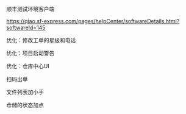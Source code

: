 顺丰测试环境客户端

https://qiao.sf-express.com/pages/helpCenter/softwareDetails.html?softwareId=145







优化：修改工单的星级和电话



优化：项目启动警告

优化：仓库中心UI



扫码出单

文件列表加小手

仓储的状态加点




